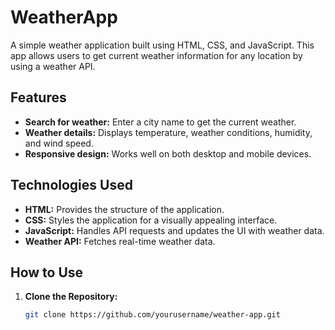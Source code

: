 # WeatherApp

A simple weather application built using HTML, CSS, and JavaScript. This app allows users to get current weather information for any location by using a weather API.

## Features

- **Search for weather:** Enter a city name to get the current weather.
- **Weather details:** Displays temperature, weather conditions, humidity, and wind speed.
- **Responsive design:** Works well on both desktop and mobile devices.

## Technologies Used

- **HTML:** Provides the structure of the application.
- **CSS:** Styles the application for a visually appealing interface.
- **JavaScript:** Handles API requests and updates the UI with weather data.
- **Weather API:** Fetches real-time weather data.

## How to Use

1. **Clone the Repository:**

   ```bash
   git clone https://github.com/yourusername/weather-app.git
